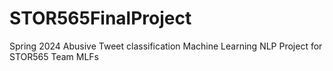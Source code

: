# STOR565FinalProject

Spring 2024
Abusive Tweet classification Machine Learning NLP Project for STOR565 Team MLFs
